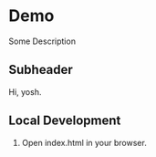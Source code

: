 # Demo

Some Description

## Subheader 

Hi, yosh.

## Local Development 

1. Open index.html in your browser.